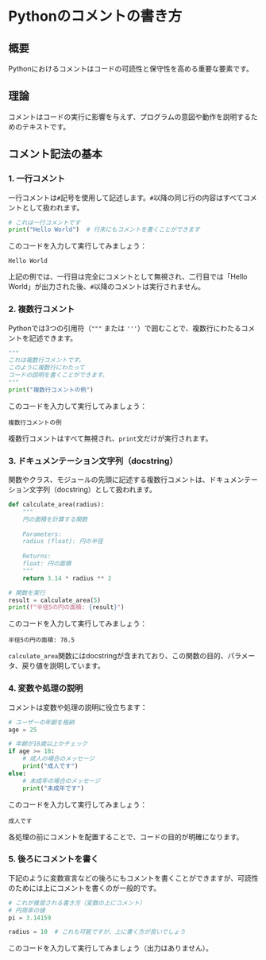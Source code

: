 # Pythonのコメントの書き方

## 概要
Pythonにおけるコメントはコードの可読性と保守性を高める重要な要素です。

## 理論
コメントはコードの実行に影響を与えず、プログラムの意図や動作を説明するためのテキストです。

## コメント記法の基本

### 1. 一行コメント

一行コメントは`#`記号を使用して記述します。`#`以降の同じ行の内容はすべてコメントとして扱われます。

```python
# これは一行コメントです
print("Hello World")  # 行末にもコメントを書くことができます
```

このコードを入力して実行してみましょう：

```
Hello World
```

上記の例では、一行目は完全にコメントとして無視され、二行目では「Hello World」が出力された後、`#`以降のコメントは実行されません。

### 2. 複数行コメント

Pythonでは3つの引用符（`"""` または `'''`）で囲むことで、複数行にわたるコメントを記述できます。

```python
"""
これは複数行コメントです。
このように複数行にわたって
コードの説明を書くことができます。
"""
print("複数行コメントの例")
```

このコードを入力して実行してみましょう：

```
複数行コメントの例
```

複数行コメントはすべて無視され、`print`文だけが実行されます。

### 3. ドキュメンテーション文字列（docstring）

関数やクラス、モジュールの先頭に記述する複数行コメントは、ドキュメンテーション文字列（docstring）として扱われます。

```python
def calculate_area(radius):
    """
    円の面積を計算する関数
    
    Parameters:
    radius (float): 円の半径
    
    Returns:
    float: 円の面積
    """
    return 3.14 * radius ** 2

# 関数を実行
result = calculate_area(5)
print(f"半径5の円の面積: {result}")
```

このコードを入力して実行してみましょう：

```
半径5の円の面積: 78.5
```

`calculate_area`関数にはdocstringが含まれており、この関数の目的、パラメータ、戻り値を説明しています。

### 4. 変数や処理の説明

コメントは変数や処理の説明に役立ちます：

```python
# ユーザーの年齢を格納
age = 25

# 年齢が18歳以上かチェック
if age >= 18:
    # 成人の場合のメッセージ
    print("成人です")
else:
    # 未成年の場合のメッセージ
    print("未成年です")
```

このコードを入力して実行してみましょう：

```
成人です
```

各処理の前にコメントを配置することで、コードの目的が明確になります。

### 5. 後ろにコメントを書く

下記のように変数宣言などの後ろにもコメントを書くことができますが、可読性のためには上にコメントを書くのが一般的です。

```python
# これが推奨される書き方（変数の上にコメント）
# 円周率の値
pi = 3.14159

radius = 10  # これも可能ですが、上に書く方が良いでしょう
```

このコードを入力して実行してみましょう（出力はありません）。
